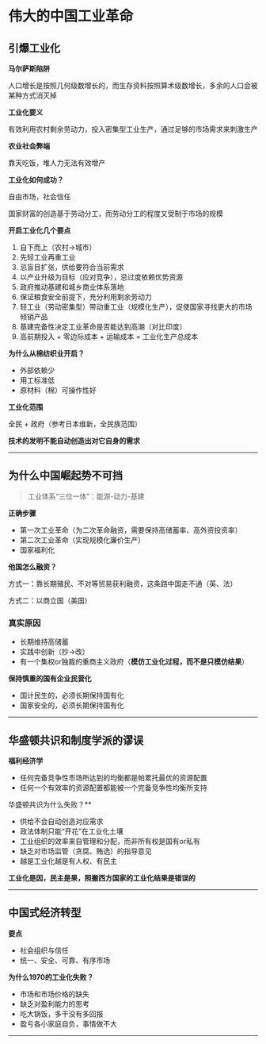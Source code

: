 # 伟大的中国工业革命



## 引爆工业化

**马尔萨斯陷阱**

人口增长是按照几何级数增长的，而生存资料按照算术级数增长，多余的人口会被某种方式消灭掉



**工业化要义**

有效利用农村剩余劳动力，投入密集型工业生产，通过足够的市场需求来刺激生产



**农业社会弊端**

靠天吃饭，堆人力无法有效增产



**工业化如何成功？**

自由市场，社会信任



国家财富的创造基于劳动分工，而劳动分工的程度又受制于市场的规模

**开启工业化几个要点**

1. 自下而上（农村->城市）
2. 先轻工业再重工业
3. 忌盲目扩张，供给要符合当前需求
4. 以产业升级为目标（应对竞争），忌过度依赖优势资源
5. 政府推动基建和城乡商业体系落地
6. 保证粮食安全前提下，充分利用剩余劳动力
7. 轻工业（劳动密集型）带动重工业（规模化生产），促使国家寻找更大的市场倾销产品
8. 基建完备性决定工业革命是否能达到高潮（对比印度）
9. 高前期投入 + 零边际成本 + 运输成本 = 工业化生产总成本



**为什么从棉纺织业开启？**

- 外部依赖少
- 用工标准低
- 原材料（棉）可操作性好

**工业化范围**

全民 + 政府（参考日本维新，全民族范围）



**技术的发明不能自动创造出对它自身的需求**

---

## 为什么中国崛起势不可挡

> 工业体系“三位一体”：能源-动力-基建

**正确步骤**

- 第一次工业革命（为二次革命融资，需要保持高储蓄率、高外资投资率）
- 第二次工业革命（实现规模化廉价生产）
- 国家福利化

**他国怎么融资？**

方式一：靠长期殖民、不对等贸易获利融资，这条路中国走不通（英、法）

方式二：以商立国（美国）



### 真实原因

- 长期维持高储蓄
- 实践中创新（抄->改）
- 有一个集权or独裁的重商主义政府（**模仿工业化过程，而不是只模仿结果**）



**保持慎重的国有企业民营化**

- 国计民生的，必须长期保持国有化
- 国家安全的，必须长期保持国有化

---

## 华盛顿共识和制度学派的谬误

**福利经济学**

- 任何完备竞争性市场所达到的均衡都是帕累托最优的资源配置
- 任何一个有效率的资源配置都能被一个完备竞争性均衡所支持

华盛顿共识为什么失败？**

- 供给不会自动创造对应需求
- 政法体制只能“开花”在工业化土壤
- 工业组织的效率来自管理和分配，而非所有权是国有or私有
- 缺乏对市场监管（贪腐、贿选）的指导意见
- 越是工业化越是有人权、有民主

**工业化是因，民主是果，照搬西方国家的工业化结果是错误的**

---

## 中国式经济转型

**要点**

- 社会组织与信任
- 统一、安全、可靠、有序市场

**为什么1970的工业化失败？**

- 市场和市场价格的缺失
- 缺乏对盈利能力的思考
- 吃大锅饭，多干没有多回报
- 盈亏各小家庭自负，事情做不大

---

